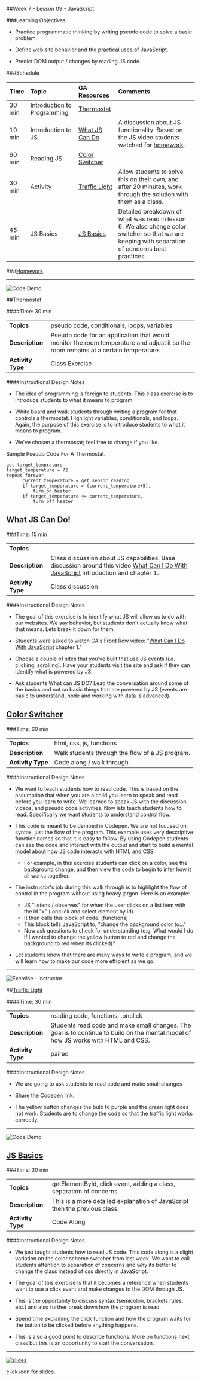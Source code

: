 ##Week 7 - Lesson 09 - JavaScript


###Learning Objectives


*	Practice programmatic thinking by writing pseudo code to solve a basic problem.

*	Define web site behavior and the practical uses of JavaScript.

*	Predict DOM output / changes by reading JS code.

###Schedule


| Time        | Topic| GA Resources| Comments |
| ------------- |:-------------|:-------------------|:----------------|
| 30 min | Introduction to Programming| [Thermostat]() |  |
| 10 min | Introduction to JS | [What JS Can Do]() | A discussion about JS functionality. Based on the JS video students watched for [homework](https://generalassemb.ly/online/videos/what-can-you-do-with-javascript/cinema?chapter=3).|
| 60 min | Reading JS | [Color Switcher](http://codepen.io/nevan/pen/kBItz) <br> |  |
| 30 min | Activity | [Traffic Light](http://codepen.io/nevan/pen/shtLA)  <br> | Allow students to solve this on their own, and after 20 minutes, work through the solution with them as a class.  |
| 45 min | JS Basics | [JS Basics]() |  Detailed breakdown of what was read in lesson 6. We also change color switcher so that we are keeping with separation of concerns best practices.|


###[Homework](../Homework/)


---

![Code Demo](../../img/icons/instr_code_along.png)

 
##Thermostat

####Time: 30 min

| | |
| ------------- |:-------------|
| __Topics__ | pseudo code, conditionals, loops, variables | 
| __Description__| Pseudo code for an application that would monitor the room temperature and adjust it so the room remains at a certain temperature. |    
| __Activity Type__| Class Exercise | 


####Instructional Design Notes 

*	The idea of programming is foreign to students. This class exercise is to introduce students to what it means to program.

*	White board and walk students through writing a program for that controls a thermostat. Highlight variables, conditionals, and loops. Again, the purpose of this exercise is to introduce students to what it means to program. 

*	We've chosen a thermostat; feel free to change if you like. 


Sample Pseudo Code For A Thermostat.

```
get target_temprature
target_temperature = 72
repeat forever,
      current_temperature = get_sensor_reading
      if target_temperature > (current_temperature+5),
          turn_on_heater
      if target_temperature <= current_temperature,
          turn_off_heater
```

## What JS Can Do!
###Time: 15 min


| | |
| ------------- |:-------------|
| __Topics__ | |
| __Description__| Class discussion about JS capabilities. Base discussion around this video [What Can I Do With JavaScript](https://generalassemb.ly/online/videos/what-can-you-do-with-javascript/cinema?chapter=3) introduction and chapter 1. |
| __Activity Type__| Class discussion | 

####Instructional Design Notes

*	The goal of this exercise is to identify what JS will allow us to do with our websites. We say behavior, but students don't actually know what that means. Lets break it down for them.

*	Students were asked to watch GA's Front Row video: "[What Can I Do With JavaScript](https://generalassemb.ly/online/videos/what-can-you-do-with-javascript/cinema?chapter=3) chapter 1." 

*	Choose a couple of sites that you've built that use JS events (i.e. clicking, scrolling). Have your students visit the site and ask if they can identify what is powered by JS.

*	Ask students What can JS DO? Lead the conversation around some of the basics and not so basic things that are powered by JS (events are basic to understand, node and working with data is advanced).


## [Color Switcher](http://codepen.io/nevan/pen/kBItz)

###Time: 60 min

| | |
| ------------- |:-------------|
| __Topics__ | html, css, js, functions |
| __Description__| Walk students through the flow of a JS program. |
| __Activity Type__| Code along / walk through | 

####Instructional Design Notes

*	We want to teach students how to read code. This is based on the assumption that when you are a child you learn to speak and read before you learn to write. We learned to speak JS with the discussion, videos, and pseudo code activities. Now lets teach students how to read. Specifically we want students to understand control flow. 

*	This code is meant to be demoed in Codepen. We are not focused on syntax, just the flow of the program. This example uses very descriptive function names so that it is easy to follow. By using Codepen students can see the code and interact with the output and start to build a mental model about how JS code interacts with HTML and CSS. 
	*	For example, in this exercise students can click on a color, see the background change, and then view the code to begin to infer how it all works together. 

*	The instructor's job during this walk through is to highlight the flow of control in the program without using heavy jargon. Here is an example:
	*	JS  "listens / observes" for when the user clicks on a list item with the id "x" (.onclick and select element by id).
	*	It then calls this block of code. (functions)
	*	This block tells JavaScript to, "change the background color to..."
	*	Now ask questions to check for understanding (e.g. What would I do if I wanted to change the yellow button to red and change the background to red when its clicked)? 
	
*	Let students know that there are many ways to write a program, and we will learn how to make our code more efficient as we go.

---
 

![Exercise - Instructor](../../img/icons/instr_lab.png)


##[Traffic Light](http://codepen.io/nevan/pen/shtLA)

####Time: 30 min

| | |
| ------------- |:-------------|
| __Topics__ | reading code, functions, .onclick| 
| __Description__| Students read code and make small changes. The goal is to continue to build on the mental model of how JS works with HTML and CSS.|    
| __Activity Type__| paired| 


####Instructional Design Notes 

*	We are going to ask students to read code and make small changes

*	Share the Codepen link. 

*	The yellow button changes the bulb to purple and the green light does not work. Students are to change the code so that the traffic light works correctly.  	

---

![Code Demo](../../img/icons/instr_code_along.png)

## [JS Basics](http://codepen.io/nevan/pen/kBItz)

###Time: 30 min

| | |
| ------------- |:-------------|
| __Topics__ | getElementById, click event, adding a class, separation of concerns | 
| __Description__| This is a more detailed explanation of JavaScript then the previous class. |   
| __Activity Type__| Code Along | 
 
 
####Instructional Design Notes

*	We just taught students how to read JS code. This code along is a slight variation on the color scheme switcher from last week. We want to call students attention to separation of concerns and why its better to change the class instead of css directly in JavaScript. 

*	The goal of this exercise is that it becomes a reference when students want to use a click event and make changes to the DOM through JS.


*	This is the opportunity to discuss syntax (semicolon, brackets rules, etc.) and also further break down how the program is read. 

*	Spend time explaining the click function and how the program waits for the button to be clicked before anything happens. 

*	This is also a good point to describe functions. More on functions next class but this is an opportunity to start the conversation.


---


[![slides](../../img/icons/slides.png)](slides.md)

click icon for slides.
